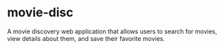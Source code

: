 # movie-disc
A movie discovery web application that allows users to search for movies, view details about them, and save their favorite movies.
